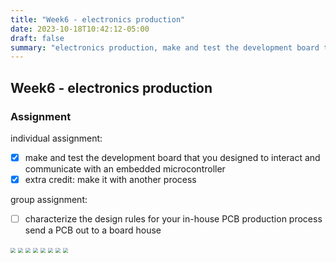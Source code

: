 ```yaml
---
title: "Week6 - electronics production"
date: 2023-10-18T10:42:12-05:00
draft: false
summary: "electronics production, make and test the development board that you designed to interact and communicate with an embedded microcontroller"
---
```


## Week6 - electronics production

### Assignment

individual assignment:</br>

- [x] make and test the development board that you designed to interact and communicate with an embedded microcontroller
- [x] extra credit: make it with another process

group assignment:</br>

- [ ] characterize the design rules for your in-house PCB production process send a PCB out to a board house

<img src="../assets/week6/1.jpg" style="zoom:50%;" />
<img src="../assets/week6/2.jpg" style="zoom:50%;" />
<img src="../assets/week6/3.jpg" style="zoom:50%;" />
<img src="../assets/week6/4.jpg" style="zoom:50%;" />
<img src="../assets/week6/5.jpg" style="zoom:50%;" />
<img src="../assets/week6/6.jpg" style="zoom:50%;" />
<img src="../assets/week6/7.jpg" style="zoom:50%;" />
<img src="../assets/week6/8.jpg" style="zoom:50%;" />
